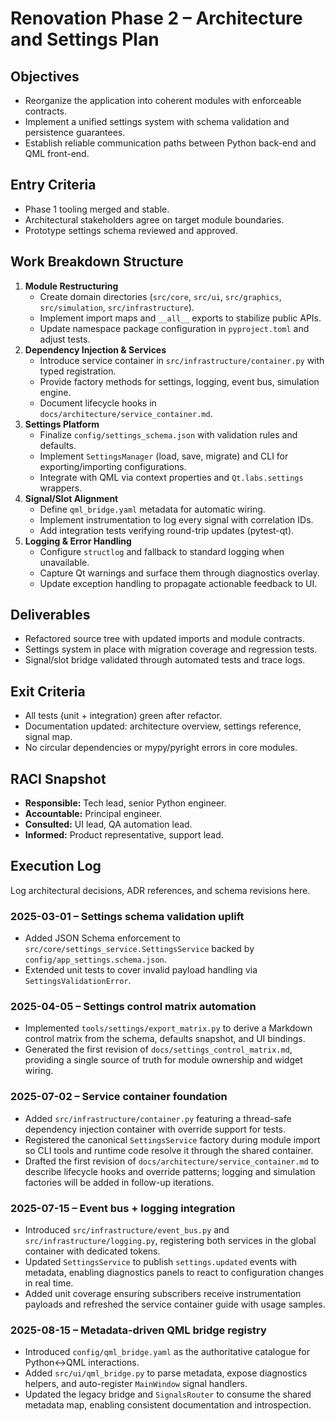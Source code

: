 # Renovation Phase 2 – Architecture and Settings Plan

## Objectives
- Reorganize the application into coherent modules with enforceable contracts.
- Implement a unified settings system with schema validation and persistence guarantees.
- Establish reliable communication paths between Python back-end and QML front-end.

## Entry Criteria
- Phase 1 tooling merged and stable.
- Architectural stakeholders agree on target module boundaries.
- Prototype settings schema reviewed and approved.

## Work Breakdown Structure
1. **Module Restructuring**
   - Create domain directories (`src/core`, `src/ui`, `src/graphics`, `src/simulation`, `src/infrastructure`).
   - Implement import maps and `__all__` exports to stabilize public APIs.
   - Update namespace package configuration in `pyproject.toml` and adjust tests.
2. **Dependency Injection & Services**
   - Introduce service container in `src/infrastructure/container.py` with typed registration.
   - Provide factory methods for settings, logging, event bus, simulation engine.
   - Document lifecycle hooks in `docs/architecture/service_container.md`.
3. **Settings Platform**
   - Finalize `config/settings_schema.json` with validation rules and defaults.
   - Implement `SettingsManager` (load, save, migrate) and CLI for exporting/importing configurations.
   - Integrate with QML via context properties and `Qt.labs.settings` wrappers.
4. **Signal/Slot Alignment**
   - Define `qml_bridge.yaml` metadata for automatic wiring.
   - Implement instrumentation to log every signal with correlation IDs.
   - Add integration tests verifying round-trip updates (pytest-qt).
5. **Logging & Error Handling**
   - Configure `structlog` and fallback to standard logging when unavailable.
   - Capture Qt warnings and surface them through diagnostics overlay.
   - Update exception handling to propagate actionable feedback to UI.

## Deliverables
- Refactored source tree with updated imports and module contracts.
- Settings system in place with migration coverage and regression tests.
- Signal/slot bridge validated through automated tests and trace logs.

## Exit Criteria
- All tests (unit + integration) green after refactor.
- Documentation updated: architecture overview, settings reference, signal map.
- No circular dependencies or mypy/pyright errors in core modules.

## RACI Snapshot
- **Responsible:** Tech lead, senior Python engineer.
- **Accountable:** Principal engineer.
- **Consulted:** UI lead, QA automation lead.
- **Informed:** Product representative, support lead.

## Execution Log
Log architectural decisions, ADR references, and schema revisions here.

### 2025-03-01 – Settings schema validation uplift
- Added JSON Schema enforcement to `src/core/settings_service.SettingsService`
  backed by `config/app_settings.schema.json`.
- Extended unit tests to cover invalid payload handling via
  `SettingsValidationError`.

### 2025-04-05 – Settings control matrix automation
- Implemented `tools/settings/export_matrix.py` to derive a Markdown control
  matrix from the schema, defaults snapshot, and UI bindings.
- Generated the first revision of `docs/settings_control_matrix.md`, providing a
  single source of truth for module ownership and widget wiring.

### 2025-07-02 – Service container foundation
- Added `src/infrastructure/container.py` featuring a thread-safe dependency
  injection container with override support for tests.
- Registered the canonical `SettingsService` factory during module import so
  CLI tools and runtime code resolve it through the shared container.
- Drafted the first revision of `docs/architecture/service_container.md` to
  describe lifecycle hooks and override patterns; logging and simulation
  factories will be added in follow-up iterations.


### 2025-07-15 – Event bus + logging integration
- Introduced `src/infrastructure/event_bus.py` and
  `src/infrastructure/logging.py`, registering both services in the global
  container with dedicated tokens.
- Updated `SettingsService` to publish `settings.updated` events with metadata,
  enabling diagnostics panels to react to configuration changes in real time.
- Added unit coverage ensuring subscribers receive instrumentation payloads and
  refreshed the service container guide with usage samples.

### 2025-08-15 – Metadata-driven QML bridge registry
- Introduced `config/qml_bridge.yaml` as the authoritative catalogue for
  Python↔QML interactions.
- Added `src/ui/qml_bridge.py` to parse metadata, expose diagnostics helpers,
  and auto-register `MainWindow` signal handlers.
- Updated the legacy bridge and `SignalsRouter` to consume the shared metadata
  map, enabling consistent documentation and introspection.

